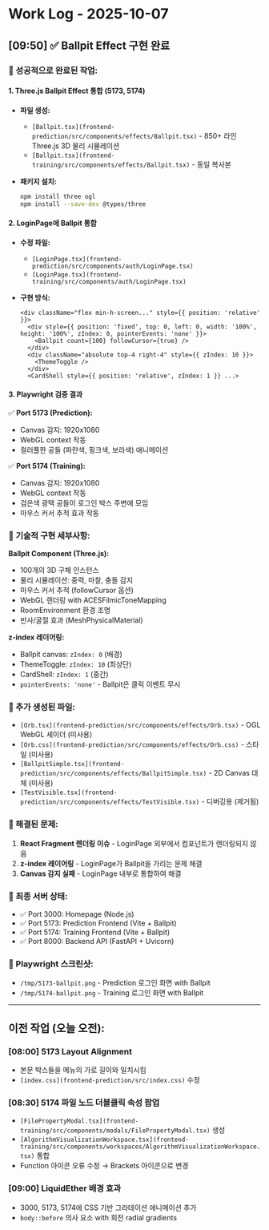 # Work Log - 2025-10-07

## [09:50] ✅ Ballpit Effect 구현 완료

### 🎉 성공적으로 완료된 작업:

#### 1. Three.js Ballpit Effect 통합 (5173, 5174)
- **파일 생성:**
  - `[Ballpit.tsx](frontend-prediction/src/components/effects/Ballpit.tsx)` - 850+ 라인 Three.js 3D 물리 시뮬레이션
  - `[Ballpit.tsx](frontend-training/src/components/effects/Ballpit.tsx)` - 동일 복사본

- **패키지 설치:**
  ```bash
  npm install three ogl
  npm install --save-dev @types/three
  ```

#### 2. LoginPage에 Ballpit 통합
- **수정 파일:**
  - `[LoginPage.tsx](frontend-prediction/src/components/auth/LoginPage.tsx)`
  - `[LoginPage.tsx](frontend-training/src/components/auth/LoginPage.tsx)`

- **구현 방식:**
  ```tsx
  <div className="flex min-h-screen..." style={{ position: 'relative' }}>
    <div style={{ position: 'fixed', top: 0, left: 0, width: '100%', height: '100%', zIndex: 0, pointerEvents: 'none' }}>
      <Ballpit count={100} followCursor={true} />
    </div>
    <div className="absolute top-4 right-4" style={{ zIndex: 10 }}>
      <ThemeToggle />
    </div>
    <CardShell style={{ position: 'relative', zIndex: 1 }} ...>
  ```

#### 3. Playwright 검증 결과
✅ **Port 5173 (Prediction):**
- Canvas 감지: 1920x1080
- WebGL context 작동
- 컬러풀한 공들 (파란색, 핑크색, 보라색) 애니메이션

✅ **Port 5174 (Training):**
- Canvas 감지: 1920x1080
- WebGL context 작동
- 검은색 광택 공들이 로그인 박스 주변에 모임
- 마우스 커서 추적 효과 작동

### 🔧 기술적 구현 세부사항:

**Ballpit Component (Three.js):**
- 100개의 3D 구체 인스턴스
- 물리 시뮬레이션: 중력, 마찰, 충돌 감지
- 마우스 커서 추적 (followCursor 옵션)
- WebGL 렌더링 with ACESFilmicToneMapping
- RoomEnvironment 환경 조명
- 반사/굴절 효과 (MeshPhysicalMaterial)

**z-index 레이어링:**
- Ballpit canvas: `zIndex: 0` (배경)
- ThemeToggle: `zIndex: 10` (최상단)
- CardShell: `zIndex: 1` (중간)
- `pointerEvents: 'none'` - Ballpit은 클릭 이벤트 무시

### 📝 추가 생성된 파일:
- `[Orb.tsx](frontend-prediction/src/components/effects/Orb.tsx)` - OGL WebGL 셰이더 (미사용)
- `[Orb.css](frontend-prediction/src/components/effects/Orb.css)` - 스타일 (미사용)
- `[BallpitSimple.tsx](frontend-prediction/src/components/effects/BallpitSimple.tsx)` - 2D Canvas 대체 (미사용)
- `[TestVisible.tsx](frontend-prediction/src/components/effects/TestVisible.tsx)` - 디버깅용 (제거됨)

### 🐛 해결된 문제:
1. **React Fragment 렌더링 이슈** - LoginPage 외부에서 컴포넌트가 렌더링되지 않음
2. **z-index 레이어링** - LoginPage가 Ballpit을 가리는 문제 해결
3. **Canvas 감지 실패** - LoginPage 내부로 통합하여 해결

### 🎯 최종 서버 상태:
- ✅ Port 3000: Homepage (Node.js)
- ✅ Port 5173: Prediction Frontend (Vite + Ballpit)
- ✅ Port 5174: Training Frontend (Vite + Ballpit)
- ✅ Port 8000: Backend API (FastAPI + Uvicorn)

### 📸 Playwright 스크린샷:
- `/tmp/5173-ballpit.png` - Prediction 로그인 화면 with Ballpit
- `/tmp/5174-ballpit.png` - Training 로그인 화면 with Ballpit

---

## 이전 작업 (오늘 오전):

### [08:00] 5173 Layout Alignment
- 본문 박스들을 메뉴의 가로 길이와 일치시킴
- `[index.css](frontend-prediction/src/index.css)` 수정

### [08:30] 5174 파일 노드 더블클릭 속성 팝업
- `[FilePropertyModal.tsx](frontend-training/src/components/modals/FilePropertyModal.tsx)` 생성
- `[AlgorithmVisualizationWorkspace.tsx](frontend-training/src/components/workspaces/AlgorithmVisualizationWorkspace.tsx)` 통합
- Function 아이콘 오류 수정 → Brackets 아이콘으로 변경

### [09:00] LiquidEther 배경 효과
- 3000, 5173, 5174에 CSS 기반 그라데이션 애니메이션 추가
- `body::before` 의사 요소 with 회전 radial gradients
